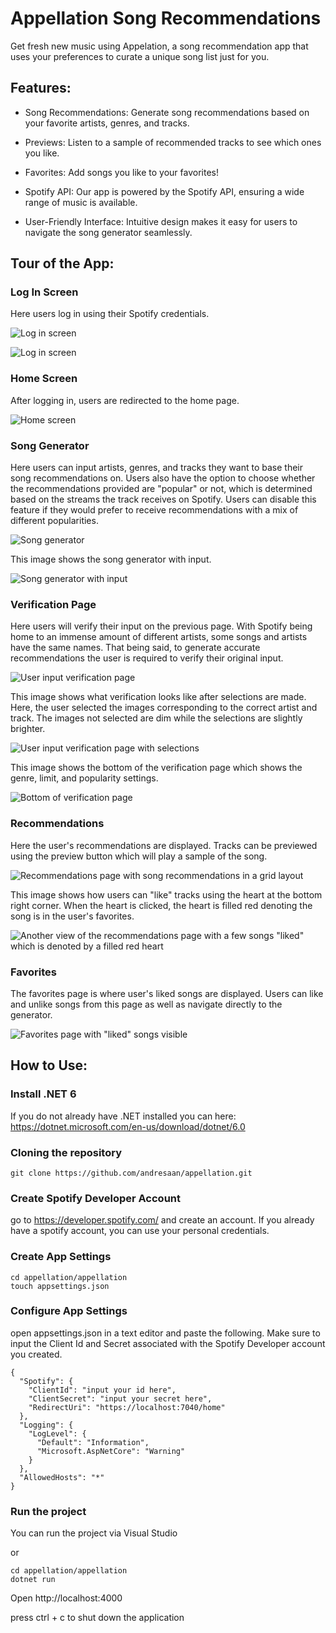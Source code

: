 # Appellation Song Recommendations

Get fresh new music using Appelation, a song recommendation app that uses your preferences to curate a unique song list just for you.

## Features:

- Song Recommendations: Generate song recommendations based on your favorite artists, genres, and tracks.
  
- Previews: Listen to a sample of recommended tracks to see which ones you like.

- Favorites: Add songs you like to your favorites!

- Spotify API: Our app is powered by the Spotify API, ensuring a wide range of music is available.

- User-Friendly Interface: Intuitive design makes it easy for users to navigate the song generator seamlessly.

## Tour of the App:

### Log In Screen
Here users log in using their Spotify credentials.  

![Log in screen](/FunctionalityImages/LogInScreen.png)    
    
![Log in screen](/FunctionalityImages/SpotifyCredentials.png)    

### Home Screen
After logging in, users are redirected to the home page.  

![Home screen](FunctionalityImages/Home.png)

### Song Generator
Here users can input artists, genres, and tracks they want to base their song recommendations on. Users also have the option to choose whether the recommendations provided are "popular" or not,
which is determined based on the streams the track receives on Spotify. Users can disable this feature if they would prefer to receive recommendations with a mix of different popularities.   

![Song generator](FunctionalityImages/SongGenerator.png)

This image shows the song generator with input.   

![Song generator with input](FunctionalityImages/GeneratorWithInput.png)

### Verification Page
Here users will verify their input on the previous page. With Spotify being home to an immense amount of different artists, some songs and artists have the same names. That being said, to generate accurate
recommendations the user is required to verify their original input.    

![User input verification page](FunctionalityImages/Verify.png)

This image shows what verification looks like after selections are made. Here, the user selected the images corresponding to the correct artist and track. The images not selected are dim while the selections are slightly brighter.    

![User input verification page with selections](FunctionalityImages/SeedVerification.png)

This image shows the bottom of the verification page which shows the genre, limit, and popularity settings.    

![Bottom of verification page](FunctionalityImages/SeedVerificationBottom.png)

### Recommendations
Here the user's recommendations are displayed. Tracks can be previewed using the preview button which will play a sample of the song.    

![Recommendations page with song recommendations in a grid layout](FunctionalityImages/Recommendations.png)

This image shows how users can "like" tracks using the heart at the bottom right corner. When the heart is clicked, the heart is filled red denoting the song is in the user's favorites.     

![Another view of the recommendations page with a few songs "liked" which is denoted by a filled red heart](FunctionalityImages/RecommendaitonsFull.png)

### Favorites
The favorites page is where user's liked songs are displayed. Users can like and unlike songs from this page as well as navigate directly to the generator.     

![Favorites page with "liked" songs visible](FunctionalityImages/Favorites.png)

## How to Use: 

### Install .NET 6
If you do not already have .NET installed you can here: https://dotnet.microsoft.com/en-us/download/dotnet/6.0

### Cloning the repository
```
git clone https://github.com/andresaan/appellation.git
```
### Create Spotify Developer Account
go to https://developer.spotify.com/ and create an account. If you already have a spotify account, you can use your personal credentials.

### Create App Settings 
```
cd appellation/appellation
touch appsettings.json
```

### Configure App Settings
open appsettings.json in a text editor and paste the following. Make sure to input the Client Id and Secret associated with the Spotify Developer account you created.
```
{
  "Spotify": {
    "ClientId": "input your id here",
    "ClientSecret": "input your secret here",
    "RedirectUri": "https://localhost:7040/home"
  },
  "Logging": {
    "LogLevel": {
      "Default": "Information",
      "Microsoft.AspNetCore": "Warning"
    }
  },
  "AllowedHosts": "*"
}
```

### Run the project
You can run the project via Visual Studio  

or   
   
```
cd appellation/appellation
dotnet run
```   

Open http://localhost:4000    
   
press ctrl + c to shut down the application   